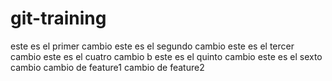 # git-training
este es el primer cambio
este es el segundo cambio
este es el tercer cambio
este es el cuatro cambio b
este es el quinto cambio
este es el sexto cambio
cambio de feature1
cambio de feature2
